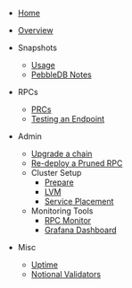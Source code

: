 - [Home](/)
- [Overview](overview.md)
  
- Snapshots
  - [Usage](snapshot_usage.md)
  - [PebbleDB Notes](pebbledb.md)

- RPCs
  - [PRCs](rpc.md)
  - [Testing an Endpoint](rpc_testing_endpoints.md)

- Admin
  - [Upgrade a chain](admin_upgrade_a_chain.md)
  - [Re-deploy a Pruned RPC](admin_redploy_rpc.md)
  - Cluster Setup
    - [Prepare](prepare.md)
    - [LVM](lvm.md)
    - [Service Placement](service_placement.md)
  - Monitoring Tools
    - [RPC Monitor](rpc_monitor.md)
    - [Grafana Dashboard](grafana.md)
  
- Misc
  - [Uptime](https://status.notional.ventures/status/cosmosia)
  - [Notional Validators](https://status.notional.ventures/status/validators)
